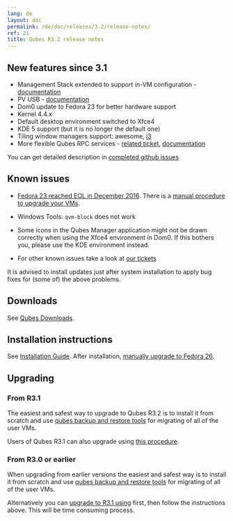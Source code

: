 ```yaml
---
lang: de
layout: doc
permalink: /de/doc/releases/3.2/release-notes/
ref: 21
title: Qubes R3.2 release notes
---
```


## New features since 3.1
<a id="new-features-since-31"></a>

* Management Stack extended to support in-VM configuration - [documentation](/de/doc/salt/)
* PV USB - [documentation](/de/doc/usb/)
* Dom0 update to Fedora 23 for better hardware support
* Kernel 4.4.x
* Default desktop environment switched to Xfce4
* KDE 5 support (but it is no longer the default one)
* Tiling window managers support: awesome, [i3](/de/doc/i3/)
* More flexible Qubes RPC services - [related ticket](https://github.com/QubesOS/qubes-issues/issues/1876), [documentation](/de/doc/qrexec/#service-policies-with-arguments)

You can get detailed description in [completed github issues](https://github.com/QubesOS/qubes-issues/issues?q=is%3Aissue+sort%3Aupdated-desc+milestone%3A%22Release+3.2%22+label%3Arelease-notes+is%3Aclosed)

## Known issues
<a id="known-issues"></a>

* [Fedora 23 reached EOL in December 2016](https://fedoraproject.org/wiki/End_of_life). There is a [manual procedure to upgrade your VMs](/news/2018/01/06/fedora-26-upgrade/).

* Windows Tools: `qvm-block` does not work

* Some icons in the Qubes Manager application might not be drawn correctly when using the Xfce4 environment in Dom0. If this bothers you, please use the KDE environment instead.

* For other known issues take a look at [our tickets](https://github.com/QubesOS/qubes-issues/issues?q=is%3Aopen+is%3Aissue+milestone%3A%22Release+3.2%22+label%3Abug)

It is advised to install updates just after system installation to apply bug fixes for (some of) the above problems.

## Downloads
<a id="downloads"></a>

See [Qubes Downloads](/de/downloads/).

## Installation instructions
<a id="installation-instructions"></a>

See [Installation Guide](/de/doc/installation-guide/).
After installation, [manually upgrade to Fedora 26](/news/2018/01/06/fedora-26-upgrade/).

## Upgrading
<a id="upgrading"></a>

### From R3.1
<a id="from-r31"></a>

The easiest and safest way to upgrade to Qubes R3.2 is to install it from
scratch and use [qubes backup and restore tools](/de/doc/backup-restore/) for
migrating of all of the user VMs.

Users of Qubes R3.1 can also upgrade using [this
procedure](/de/doc/upgrade-to-r3.2/).

### From R3.0 or earlier
<a id="from-r30-or-earlier"></a>

When upgrading from earlier versions the easiest and safest way is to install
it from scratch and use [qubes backup and restore tools](/de/doc/backup-restore/)
for migrating of all of the user VMs.

Alternatively you can [upgrade to R3.1 using](/de/doc/releases/3.1/release-notes/#upgrading) first, then follow
the instructions above. This will be time consuming process.